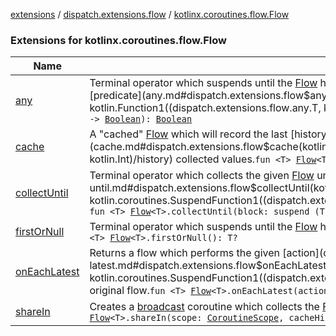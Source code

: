 [extensions](../../index.md) / [dispatch.extensions.flow](../index.md) / [kotlinx.coroutines.flow.Flow](./index.md)

### Extensions for kotlinx.coroutines.flow.Flow

| Name | Summary |
|---|---|
| [any](any.md) | Terminal operator which suspends until the [Flow](https://kotlin.github.io/kotlinx.coroutines/kotlinx-coroutines-core/kotlinx.coroutines.flow/-flow/index.html) has completed or a value has been emitted which matches the provided [predicate](any.md#dispatch.extensions.flow$any(kotlinx.coroutines.flow.Flow((dispatch.extensions.flow.any.T)), kotlin.Function1((dispatch.extensions.flow.any.T, kotlin.Boolean)))/predicate).`suspend fun <T> `[`Flow`](https://kotlin.github.io/kotlinx.coroutines/kotlinx-coroutines-core/kotlinx.coroutines.flow/-flow/index.html)`<T>.any(predicate: (T) -> `[`Boolean`](https://kotlinlang.org/api/latest/jvm/stdlib/kotlin/-boolean/index.html)`): `[`Boolean`](https://kotlinlang.org/api/latest/jvm/stdlib/kotlin/-boolean/index.html) |
| [cache](cache.md) | A "cached" [Flow](https://kotlin.github.io/kotlinx.coroutines/kotlinx-coroutines-core/kotlinx.coroutines.flow/-flow/index.html) which will record the last [history](cache.md#dispatch.extensions.flow$cache(kotlinx.coroutines.flow.Flow((dispatch.extensions.flow.cache.T)), kotlin.Int)/history) collected values.`fun <T> `[`Flow`](https://kotlin.github.io/kotlinx.coroutines/kotlinx-coroutines-core/kotlinx.coroutines.flow/-flow/index.html)`<T>.cache(history: `[`Int`](https://kotlinlang.org/api/latest/jvm/stdlib/kotlin/-int/index.html)`): `[`Flow`](https://kotlin.github.io/kotlinx.coroutines/kotlinx-coroutines-core/kotlinx.coroutines.flow/-flow/index.html)`<T>` |
| [collectUntil](collect-until.md) | Terminal operator which collects the given [Flow](https://kotlin.github.io/kotlinx.coroutines/kotlinx-coroutines-core/kotlinx.coroutines.flow/-flow/index.html) until the predicate [block](collect-until.md#dispatch.extensions.flow$collectUntil(kotlinx.coroutines.flow.Flow((dispatch.extensions.flow.collectUntil.T)), kotlin.coroutines.SuspendFunction1((dispatch.extensions.flow.collectUntil.T, kotlin.Boolean)))/block) returns true.`suspend fun <T> `[`Flow`](https://kotlin.github.io/kotlinx.coroutines/kotlinx-coroutines-core/kotlinx.coroutines.flow/-flow/index.html)`<T>.collectUntil(block: suspend (T) -> `[`Boolean`](https://kotlinlang.org/api/latest/jvm/stdlib/kotlin/-boolean/index.html)`): `[`Unit`](https://kotlinlang.org/api/latest/jvm/stdlib/kotlin/-unit/index.html) |
| [firstOrNull](first-or-null.md) | Terminal operator which suspends until the [Flow](https://kotlin.github.io/kotlinx.coroutines/kotlinx-coroutines-core/kotlinx.coroutines.flow/-flow/index.html) has emitted one value, then immediately returns that value.`suspend fun <T> `[`Flow`](https://kotlin.github.io/kotlinx.coroutines/kotlinx-coroutines-core/kotlinx.coroutines.flow/-flow/index.html)`<T>.firstOrNull(): T?` |
| [onEachLatest](on-each-latest.md) | Returns a flow which performs the given [action](on-each-latest.md#dispatch.extensions.flow$onEachLatest(kotlinx.coroutines.flow.Flow((dispatch.extensions.flow.onEachLatest.T)), kotlin.coroutines.SuspendFunction1((dispatch.extensions.flow.onEachLatest.T, kotlin.Unit)))/action) on each value of the original flow.`fun <T> `[`Flow`](https://kotlin.github.io/kotlinx.coroutines/kotlinx-coroutines-core/kotlinx.coroutines.flow/-flow/index.html)`<T>.onEachLatest(action: suspend (T) -> `[`Unit`](https://kotlinlang.org/api/latest/jvm/stdlib/kotlin/-unit/index.html)`): `[`Flow`](https://kotlin.github.io/kotlinx.coroutines/kotlinx-coroutines-core/kotlinx.coroutines.flow/-flow/index.html)`<T>` |
| [shareIn](share-in.md) | Creates a [broadcast](https://kotlin.github.io/kotlinx.coroutines/kotlinx-coroutines-core/kotlinx.coroutines.channels/broadcast.html) coroutine which collects the [Flow](https://kotlin.github.io/kotlinx.coroutines/kotlinx-coroutines-core/kotlinx.coroutines.flow/-flow/index.html) receiver and shares with multiple collectors.`fun <T> `[`Flow`](https://kotlin.github.io/kotlinx.coroutines/kotlinx-coroutines-core/kotlinx.coroutines.flow/-flow/index.html)`<T>.shareIn(scope: `[`CoroutineScope`](https://kotlin.github.io/kotlinx.coroutines/kotlinx-coroutines-core/kotlinx.coroutines/-coroutine-scope/index.html)`, cacheHistory: `[`Int`](https://kotlinlang.org/api/latest/jvm/stdlib/kotlin/-int/index.html)` = 0): `[`Flow`](https://kotlin.github.io/kotlinx.coroutines/kotlinx-coroutines-core/kotlinx.coroutines.flow/-flow/index.html)`<T>` |
